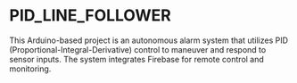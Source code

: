 # PID_LINE_FOLLOWER
This Arduino-based project is an autonomous alarm system that utilizes PID (Proportional-Integral-Derivative) control to maneuver and respond to sensor inputs. The system integrates Firebase for remote control and monitoring.
